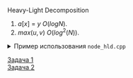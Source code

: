 Heavy-Light Decomposition
1. $a[x]$ = $y$ $O(logN)$.
2. $max(u,v)$ $O(log^2(N))$.

<details>
<summary>Пример использования <code>node_hld.cpp</code></summary>

```cpp
hld<int> h;
// Инициализировать для h все нужные массивы длины n
h.init(n);
// Добавить ребро между вершиной 1 и 2
h.add_edge(1, 2);
// Построить структуру по массиву a
h.build(a);
// Обновить вес вершины 1 на 5
h.upd(1, 5);
// Вывести максимальный вес вершины на пути от 1 до n
cout << h.get(1, n);
```
</details>

[Задача 1](https://atcoder.jp/contests/abc294/tasks/abc294_g)  
[Задача 2](https://acm.timus.ru/problem.aspx?space=1&num=1553)
